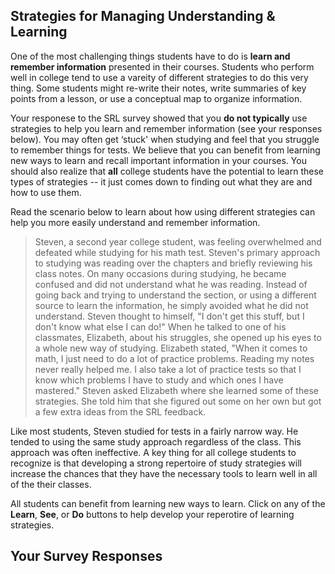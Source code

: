 ## Strategies for Managing Understanding & Learning

One of the most challenging things students have to do is **learn and remember information** presented in their courses. Students who perform well in college tend to use a vareity of different strategies to do this very thing. Some students might re-write their notes, write summaries of key points from a lesson, or use a conceptual map to organize information.

Your responese to the SRL survey showed that you **do not typically** use strategies to help you learn and remember information (see your responses below). You may often  get ‘stuck' when studying and feel that you struggle to remember things for tests. We believe that you can benefit from learning new ways to learn and recall important information in your courses. You should also realize that **all** college students have the potential to learn these types of strategies -- it just comes down to finding out what they are and how to use them. 

Read the scenario below to learn about how using different strategies can help you more easily understand and remember information.

> Steven, a second year college student, was feeling overwhelmed and defeated while studying for his math test. Steven's primary approach to studying was reading over the chapters and briefly reviewing his class notes. On many occasions during studying, he became confused and did not understand what he was reading. Instead of going back and trying to understand the section, or using a different source to learn the information, he simply avoided what he did not understand. Steven thought to himself, "I don't get this stuff, but I don't know what else I can do!" When he talked to one of his classmates, Elizabeth, about his struggles, she opened up his eyes to a whole new way of studying. Elizabeth stated, "When it comes to math, I just need to do a lot of practice problems. Reading my notes never really helped me. I also take a lot of practice tests so that I know which problems I have to study and which ones I have mastered." Steven asked Elizabeth where she learned some of these strategies. She told him that she figured out some on her own but got a few extra ideas from the SRL feedback.

Like most students, Steven studied for tests in a fairly narrow way. He tended to using the same study approach regardless of the class. This approach was often ineffective. A key thing for all college students to recognize is that developing a strong repertoire of study strategies will increase the chances that they have the necessary tools to learn well in all of the their classes.

All students can benefit from learning new ways to learn. Click on any of the **Learn**, **See**, or **Do** buttons to help develop your reperotire of learning strategies. 

## Your Survey Responses

